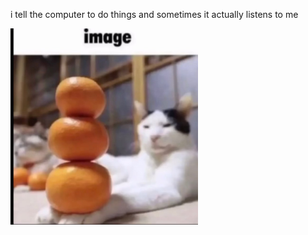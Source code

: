 i tell the computer to do things and sometimes it actually listens to me
<!--START_SECTION:update_image-->
<img src=https://raw.githubusercontent.com/sneakykestrel/sneakykestrel/main/.github/images/image.jpg height="" width="300" align=left alt=kitty />
<!--END_SECTION:update_image-->


